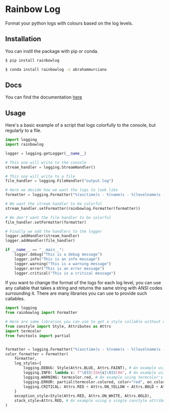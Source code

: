 # Rainbow Log

Format your python logs with colours based on the log levels.

## Installation

You can instll the package with pip or conda.
```sh
$ pip install rainbowlog
```
```sh
$ conda install rainbowlog -c abrahammurciano
```

## Docs

You can find the documentation [here](https://abrahammurciano.github.io/rainbowlog/rainbowlog)

## Usage

Here's a basic example of a script that logs colorfully to the console, but regularly to a file.

```python
import logging
import rainbowlog

logger = logging.getLogger(__name__)

# This one will write to the console
stream_handler = logging.StreamHandler()

# This one will write to a file
file_handler = logging.FileHandler("output.log")

# Here we decide how we want the logs to look like
formatter = logging.Formatter("%(asctime)s - %(name)s - %(levelname)s - %(message)s")

# We want the stream handler to be colorful
stream_handler.setFormatter(rainbowlog.Formatter(formatter))

# We don't want the file handler to be colorful
file_handler.setFormatter(formatter)

# Finally we add the handlers to the logger
logger.addHandler(stream_handler)
logger.addHandler(file_handler)

if __name__ == "__main__":
	logger.debug("This is a debug message")
	logger.info("This is an info message")
	logger.warning("This is a warning message")
	logger.error("This is an error message")
	logger.critical("This is a critical message")
```

If you want to change the format of the logs for each log level, you can use any callable that takes a string and returns the same string with ANSI codes surrounding it. There are many libraries you can use to provide such callables.

```py
import logging
from rainbowlog import Formatter

# Here are some libraries you can use to get a style callable without dealing with ANSI codes
from constyle import Style, Attributes as Attrs
import termcolor
from functools import partial


formatter = logging.Formatter("%(asctime)s - %(name)s - %(levelname)s - %(message)s")
color_formatter = Formatter(
	formatter,
	log_styles={
		logging.DEBUG: Style(Attrs.BLUE, Attrs.FAINT), # An example using constyle
		logging.INFO: lambda s: f"\033[32m{s}\033[0m", # An example using lambdas
		logging.WARNING: termcolor.red, # An example using termcolor's predifined functions
		logging.ERROR: partial(termcolor.colored, color="red", on_color="on_white", attrs=["bold"]), # An example using functools.partial
		logging.CRITICAL: Attrs.RED + Attrs.ON_YELLOW + Attrs.BOLD + Attrs.UNDERLINE, # An example using constyle's added attributes
	}
	exception_style=Style(Attrs.RED, Attrs.ON_WHITE, Attrs.BOLD),
	stack_style=Attrs.RED, # An example using a single constyle attribute
)
```